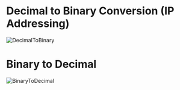# Decimal to Binary Conversion (IP Addressing)

![DecimalToBinary](https://user-images.githubusercontent.com/72099370/167754734-630aaedf-8041-4d7a-818c-30bbf780765c.png)


# Binary to Decimal

![BinaryToDecimal](https://user-images.githubusercontent.com/72099370/167754758-b502a7c6-c166-4940-8ad6-17c1b9981a18.png)
